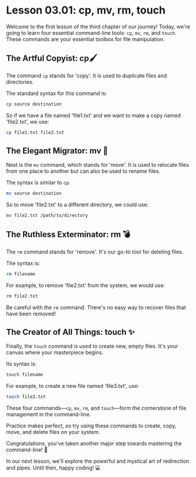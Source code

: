 # Lesson 03.01: cp, mv, rm, touch

Welcome to the first lesson of the third chapter of our journey! Today, we're going to learn four essential command-line tools: `cp`, `mv`, `rm`, and `touch`. These commands are your essential toolbox for file manipulation.

## The Artful Copyist: cp🖌️

The command `cp` stands for 'copy'. It is used to duplicate files and directories. 

The standard syntax for this command is: 

```bash
cp source destination
```

So if we have a file named 'file1.txt' and we want to make a copy named 'file2.txt', we use:
```bash
cp file1.txt file2.txt
```

## The Elegant Migrator: mv 🦅

Next is the `mv` command, which stands for 'move'. It is used to relocate files from one place to another but can also be used to rename files.

The syntax is similar to `cp`:

```bash
mv source destination
```

So to move 'file2.txt' to a different directory, we could use:

```bash
mv file2.txt /path/to/directory
```

## The Ruthless Exterminator: rm 💣

The `rm` command stands for 'remove'. It's our go-to tool for deleting files.

The syntax is:

```bash
rm filename
```

For example, to remove 'file2.txt' from the system, we would use:

```bash
rm file2.txt
```

Be careful with the `rm` command. There's no easy way to recover files that have been removed!

## The Creator of All Things: touch ✨

Finally, the `touch` command is used to create new, empty files. It's your canvas where your masterpiece begins.

Its syntax is:

```bash
touch filename
```

For example, to create a new file named 'file3.txt', use:

```bash
touch file3.txt
```

These four commands—`cp`, `mv`, `rm`, and `touch`—form the cornerstone of file management in the command-line. 

Practice makes perfect, so try using these commands to create, copy, move, and delete files on your system. 

Congratulations, you've taken another major step towards mastering the command-line! 🎉

In our next lesson, we'll explore the powerful and mystical art of redirection and pipes. Until then, happy coding! 💻